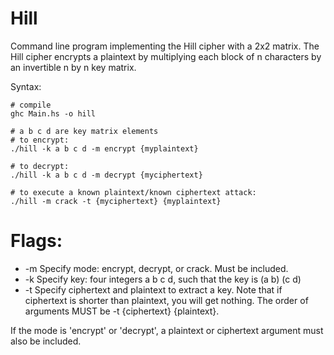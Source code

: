 # Hill

Command line program implementing the Hill cipher with a 2x2 matrix.
The Hill cipher encrypts a plaintext by multiplying each block of n
characters by an invertible n by n key matrix.

Syntax:

	# compile
	ghc Main.hs -o hill

	# a b c d are key matrix elements
	# to encrypt: 
	./hill -k a b c d -m encrypt {myplaintext}
	
	# to decrypt: 
	./hill -k a b c d -m decrypt {myciphertext}
	
	# to execute a known plaintext/known ciphertext attack:
	./hill -m crack -t {myciphertext} {myplaintext}


# Flags:

* -m	Specify mode: encrypt, decrypt, or crack. Must be included.
* -k	Specify key: four integers a b c d, such that the key is
			(a b)
			(c d)
* -t	Specify ciphertext and plaintext to extract a key. Note that
        if ciphertext is shorter than plaintext, you will get nothing.
        The order of arguments MUST be -t {ciphertext} {plaintext}.

If the mode is 'encrypt' or 'decrypt', a plaintext or ciphertext
argument must also be included.
